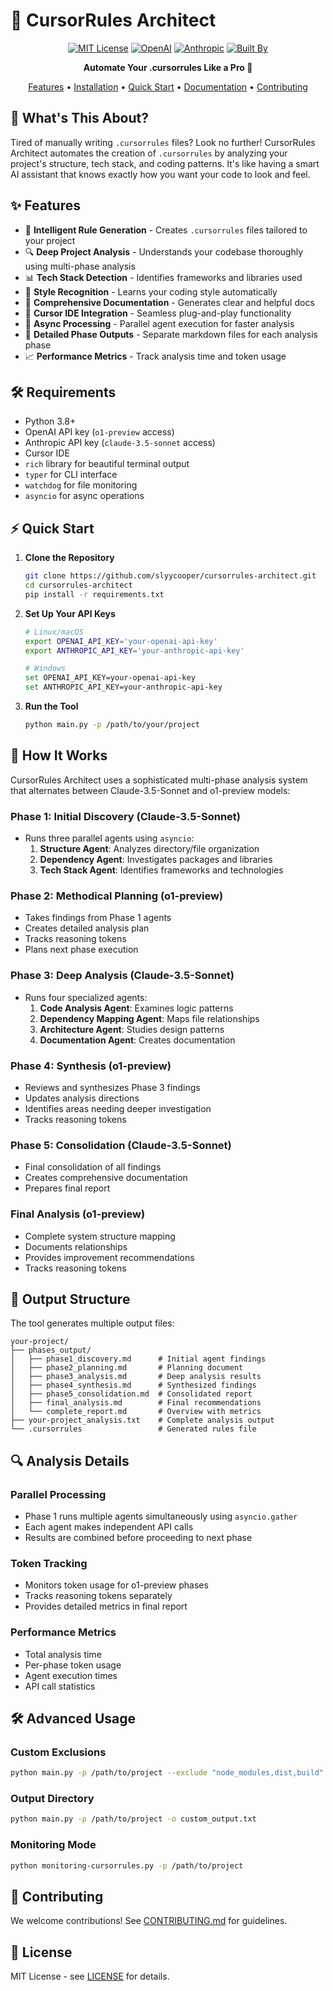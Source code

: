 # 🦊 CursorRules Architect

<div align="center">

[![MIT License](https://img.shields.io/badge/License-MIT-green.svg)](https://choosealicense.com/licenses/mit/)
[![OpenAI](https://img.shields.io/badge/OpenAI-o1--preview-blue.svg)](https://openai.com/)
[![Anthropic](https://img.shields.io/badge/Anthropic-claude--3.5--sonnet-purple.svg)](https://www.anthropic.com/)
[![Built By](https://img.shields.io/badge/Built%20By-SlyyCooper-orange.svg)](https://github.com/SlyyCooper)

**Automate Your .cursorrules Like a Pro 🚀**

[Features](#-features) • [Installation](#-installation) • [Quick Start](#-quick-start) • [Documentation](#-documentation) • [Contributing](#-contributing)

</div>

## 🌟 What's This About?

Tired of manually writing `.cursorrules` files? Look no further! CursorRules Architect automates the creation of `.cursorrules` by analyzing your project's structure, tech stack, and coding patterns. It's like having a smart AI assistant that knows exactly how you want your code to look and feel.

## ✨ Features

- 🤖 **Intelligent Rule Generation** - Creates `.cursorrules` files tailored to your project
- 🔍 **Deep Project Analysis** - Understands your codebase thoroughly using multi-phase analysis
- 📊 **Tech Stack Detection** - Identifies frameworks and libraries used
- 🎨 **Style Recognition** - Learns your coding style automatically
- 📝 **Comprehensive Documentation** - Generates clear and helpful docs
- 🚀 **Cursor IDE Integration** - Seamless plug-and-play functionality
- 🔄 **Async Processing** - Parallel agent execution for faster analysis
- 📑 **Detailed Phase Outputs** - Separate markdown files for each analysis phase
- 📈 **Performance Metrics** - Track analysis time and token usage

## 🛠️ Requirements

- Python 3.8+
- OpenAI API key (`o1-preview` access)
- Anthropic API key (`claude-3.5-sonnet` access)
- Cursor IDE
- `rich` library for beautiful terminal output
- `typer` for CLI interface
- `watchdog` for file monitoring
- `asyncio` for async operations

## ⚡ Quick Start

1. **Clone the Repository**
   ```bash
   git clone https://github.com/slyycooper/cursorrules-architect.git
   cd cursorrules-architect
   pip install -r requirements.txt
   ```

2. **Set Up Your API Keys**
   ```bash
   # Linux/macOS
   export OPENAI_API_KEY='your-openai-api-key'
   export ANTHROPIC_API_KEY='your-anthropic-api-key'

   # Windows
   set OPENAI_API_KEY=your-openai-api-key
   set ANTHROPIC_API_KEY=your-anthropic-api-key
   ```

3. **Run the Tool**
   ```bash
   python main.py -p /path/to/your/project
   ```

## 🔄 How It Works

CursorRules Architect uses a sophisticated multi-phase analysis system that alternates between Claude-3.5-Sonnet and o1-preview models:

### Phase 1: Initial Discovery (Claude-3.5-Sonnet)
- Runs three parallel agents using `asyncio`:
  1. **Structure Agent**: Analyzes directory/file organization
  2. **Dependency Agent**: Investigates packages and libraries
  3. **Tech Stack Agent**: Identifies frameworks and technologies

### Phase 2: Methodical Planning (o1-preview)
- Takes findings from Phase 1 agents
- Creates detailed analysis plan
- Tracks reasoning tokens
- Plans next phase execution

### Phase 3: Deep Analysis (Claude-3.5-Sonnet)
- Runs four specialized agents:
  1. **Code Analysis Agent**: Examines logic patterns
  2. **Dependency Mapping Agent**: Maps file relationships
  3. **Architecture Agent**: Studies design patterns
  4. **Documentation Agent**: Creates documentation

### Phase 4: Synthesis (o1-preview)
- Reviews and synthesizes Phase 3 findings
- Updates analysis directions
- Identifies areas needing deeper investigation
- Tracks reasoning tokens

### Phase 5: Consolidation (Claude-3.5-Sonnet)
- Final consolidation of all findings
- Creates comprehensive documentation
- Prepares final report

### Final Analysis (o1-preview)
- Complete system structure mapping
- Documents relationships
- Provides improvement recommendations
- Tracks reasoning tokens

## 📂 Output Structure

The tool generates multiple output files:

```
your-project/
├── phases_output/
│   ├── phase1_discovery.md      # Initial agent findings
│   ├── phase2_planning.md       # Planning document
│   ├── phase3_analysis.md       # Deep analysis results
│   ├── phase4_synthesis.md      # Synthesized findings
│   ├── phase5_consolidation.md  # Consolidated report
│   ├── final_analysis.md        # Final recommendations
│   └── complete_report.md       # Overview with metrics
├── your-project_analysis.txt    # Complete analysis output
└── .cursorrules                 # Generated rules file
```

## 🔍 Analysis Details

### Parallel Processing
- Phase 1 runs multiple agents simultaneously using `asyncio.gather`
- Each agent makes independent API calls
- Results are combined before proceeding to next phase

### Token Tracking
- Monitors token usage for o1-preview phases
- Tracks reasoning tokens separately
- Provides detailed metrics in final report

### Performance Metrics
- Total analysis time
- Per-phase token usage
- Agent execution times
- API call statistics

## 🛠️ Advanced Usage

### Custom Exclusions
```bash
python main.py -p /path/to/project --exclude "node_modules,dist,build"
```

### Output Directory
```bash
python main.py -p /path/to/project -o custom_output.txt
```

### Monitoring Mode
```bash
python monitoring-cursorrules.py -p /path/to/project
```

## 🤝 Contributing

We welcome contributions! See [CONTRIBUTING.md](CONTRIBUTING.md) for guidelines.

## 📝 License

MIT License - see [LICENSE](LICENSE) for details.